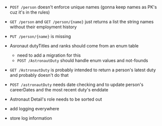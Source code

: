 - `POST /person` doesn't enforce unique names (gonna keep names as PK's cuz it's in the rules)

- `GET /person` and `GET /person/{name}` just returns a list the string names without their employment history

- `PUT /person/{name}` is missing

- Asronaut dutyTitles and ranks should come from an enum table
    - need to add a migration for this
    - `POST /AstronautDuty` should handle enum values and not-founds

- `GET /AstronautDuty` is probably intended to return a person's latest duty and probably doesn't do that 

- `POST /astronautDuty` needs date checking and to update person's careerDates and the most recent duty's enddate

- Astronaut Detail's role needs to be sorted out

- add logging everywhere

- store log information



